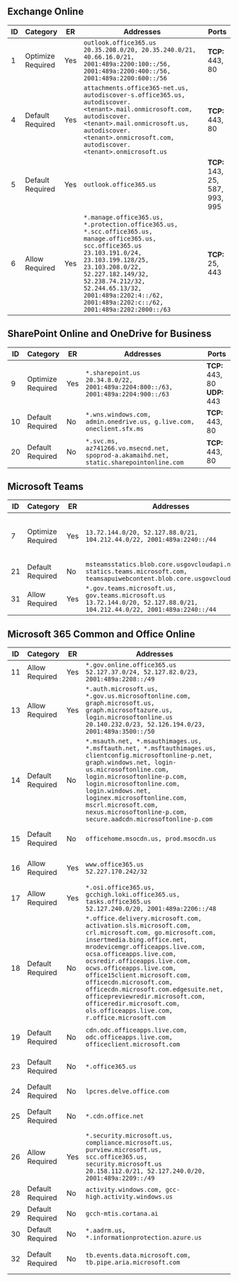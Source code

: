 <!--THIS FILE IS AUTOMATICALLY GENERATED. MANUAL CHANGES WILL BE OVERWRITTEN.-->
<!--Please contact the Office 365 Endpoints team with any questions.-->
<!--USGovGCCHigh endpoints version 2025013000-->
<!--File generated 2025-02-22 06:01:52.1318-->

## Exchange Online

ID | Category | ER | Addresses | Ports
-- | -------------------- | --- | ---------------------------------------------------------------------------------------------------------------------------------------------------------------------------------------------------------------------------------------------------------------------------------------------------- | -------------------------------
1 | Optimize<BR>Required | Yes | `outlook.office365.us`<BR>`20.35.208.0/20, 20.35.240.0/21, 40.66.16.0/21, 2001:489a:2200:100::/56, 2001:489a:2200:400::/56, 2001:489a:2200:600::/56` | **TCP:** 443, 80
4 | Default<BR>Required | Yes | `attachments.office365-net.us, autodiscover-s.office365.us, autodiscover.<tenant>.mail.onmicrosoft.com, autodiscover.<tenant>.mail.onmicrosoft.us, autodiscover.<tenant>.onmicrosoft.com, autodiscover.<tenant>.onmicrosoft.us` | **TCP:** 443, 80
5 | Default<BR>Required | Yes | `outlook.office365.us` | **TCP:** 143, 25, 587, 993, 995
6 | Allow<BR>Required | Yes | `*.manage.office365.us, *.protection.office365.us, *.scc.office365.us, manage.office365.us, scc.office365.us`<BR>`23.103.191.0/24, 23.103.199.128/25, 23.103.208.0/22, 52.227.182.149/32, 52.238.74.212/32, 52.244.65.13/32, 2001:489a:2202:4::/62, 2001:489a:2202:c::/62, 2001:489a:2202:2000::/63` | **TCP:** 25, 443

## SharePoint Online and OneDrive for Business

ID | Category | ER | Addresses | Ports
-- | -------------------- | --- | --------------------------------------------------------------------------------------- | --------------------------------
9 | Optimize<BR>Required | Yes | `*.sharepoint.us`<BR>`20.34.8.0/22, 2001:489a:2204:800::/63, 2001:489a:2204:900::/63` | **TCP:** 443, 80<BR>**UDP:** 443
10 | Default<BR>Required | No | `*.wns.windows.com, admin.onedrive.us, g.live.com, oneclient.sfx.ms` | **TCP:** 443, 80
20 | Default<BR>Required | No | `*.svc.ms, az741266.vo.msecnd.net, spoprod-a.akamaihd.net, static.sharepointonline.com` | **TCP:** 443, 80

## Microsoft Teams

ID | Category | ER | Addresses | Ports
-- | -------------------- | --- | ---------------------------------------------------------------------------------------------------------------------------- | -------------------------------
7 | Optimize<BR>Required | Yes | `13.72.144.0/20, 52.127.88.0/21, 104.212.44.0/22, 2001:489a:2240::/44` | **UDP:** 3478, 3479, 3480, 3481
21 | Default<BR>Required | No | `msteamsstatics.blob.core.usgovcloudapi.net, statics.teams.microsoft.com, teamsapuiwebcontent.blob.core.usgovcloudapi.net` | **TCP:** 443
31 | Allow<BR>Required | Yes | `*.gov.teams.microsoft.us, gov.teams.microsoft.us`<BR>`13.72.144.0/20, 52.127.88.0/21, 104.212.44.0/22, 2001:489a:2240::/44` | **TCP:**  443, 80

## Microsoft 365 Common and Office Online

ID | Category | ER | Addresses | Ports
-- | ------------------- | --- | ----------------------------------------------------------------------------------------------------------------------------------------------------------------------------------------------------------------------------------------------------------------------------------------------------------------------------------------------------------------------------------------------------------------------------------------------------------------- | ----------------
11 | Allow<BR>Required | Yes | `*.gov.online.office365.us`<BR>`52.127.37.0/24, 52.127.82.0/23, 2001:489a:2208::/49` | **TCP:** 443
13 | Allow<BR>Required | Yes | `*.auth.microsoft.us, *.gov.us.microsoftonline.com, graph.microsoft.us, graph.microsoftazure.us, login.microsoftonline.us`<BR>`20.140.232.0/23, 52.126.194.0/23, 2001:489a:3500::/50` | **TCP:** 443
14 | Default<BR>Required | No | `*.msauth.net, *.msauthimages.us, *.msftauth.net, *.msftauthimages.us, clientconfig.microsoftonline-p.net, graph.windows.net, login-us.microsoftonline.com, login.microsoftonline-p.com, login.microsoftonline.com, login.windows.net, loginex.microsoftonline.com, mscrl.microsoft.com, nexus.microsoftonline-p.com, secure.aadcdn.microsoftonline-p.com` | **TCP:** 443
15 | Default<BR>Required | No | `officehome.msocdn.us, prod.msocdn.us` | **TCP:** 443, 80
16 | Allow<BR>Required | Yes | `www.office365.us`<BR>`52.227.170.242/32` | **TCP:** 443, 80
17 | Allow<BR>Required | Yes | `*.osi.office365.us, gcchigh.loki.office365.us, tasks.office365.us`<BR>`52.127.240.0/20, 2001:489a:2206::/48` | **TCP:** 443
18 | Default<BR>Required | No | `*.office.delivery.microsoft.com, activation.sls.microsoft.com, crl.microsoft.com, go.microsoft.com, insertmedia.bing.office.net, mrodevicemgr.officeapps.live.com, ocsa.officeapps.live.com, ocsredir.officeapps.live.com, ocws.officeapps.live.com, office15client.microsoft.com, officecdn.microsoft.com, officecdn.microsoft.com.edgesuite.net, officepreviewredir.microsoft.com, officeredir.microsoft.com, ols.officeapps.live.com, r.office.microsoft.com` | **TCP:** 443, 80
19 | Default<BR>Required | No | `cdn.odc.officeapps.live.com, odc.officeapps.live.com, officeclient.microsoft.com` | **TCP:** 443, 80
23 | Default<BR>Required | No | `*.office365.us` | **TCP:** 443, 80
24 | Default<BR>Required | No | `lpcres.delve.office.com` | **TCP:** 443
25 | Default<BR>Required | No | `*.cdn.office.net` | **TCP:** 443, 80
26 | Allow<BR>Required | Yes | `*.security.microsoft.us, compliance.microsoft.us, purview.microsoft.us, scc.office365.us, security.microsoft.us`<BR>`20.158.112.0/21, 52.127.240.0/20, 2001:489a:2209::/49` | **TCP:** 443, 80
28 | Default<BR>Required | No | `activity.windows.com, gcc-high.activity.windows.us` | **TCP:** 443
29 | Default<BR>Required | No | `gcch-mtis.cortana.ai` | **TCP:** 443
30 | Default<BR>Required | No | `*.aadrm.us, *.informationprotection.azure.us` | **TCP:** 443
32 | Default<BR>Required | No | `tb.events.data.microsoft.com, tb.pipe.aria.microsoft.com` | **TCP:** 443, 80
